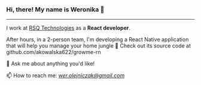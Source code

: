 ### Hi, there! My name is Weronika 👋

---

I work at [RSQ Technologies](rsqtechnologies.com) as a <b>React developer</b>.

After hours, in a 2-person team, I'm developing a React Native application that will help you manage your home jungle 🌱
Check out its source code at github.com/akowalska622/growme-rn

💬 Ask me about anything you'd like!

📫 How to reach me: *wer.olejniczak@gmail.com*
